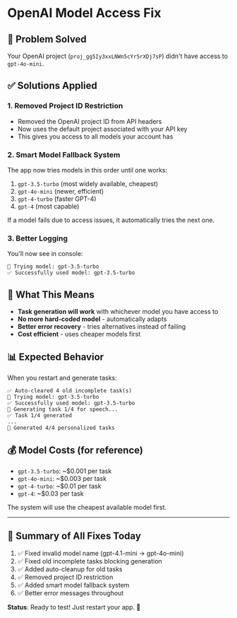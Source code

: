 # OpenAI Model Access Fix

## 🎯 Problem Solved
Your OpenAI project (`proj_gg5Iy3xxLNWn5cYr5rXDj7sP`) didn't have access to `gpt-4o-mini`.

## ✅ Solutions Applied

### 1. **Removed Project ID Restriction**
- Removed the OpenAI project ID from API headers
- Now uses the default project associated with your API key
- This gives you access to all models your account has

### 2. **Smart Model Fallback System**
The app now tries models in this order until one works:
1. `gpt-3.5-turbo` (most widely available, cheapest)
2. `gpt-4o-mini` (newer, efficient)
3. `gpt-4-turbo` (faster GPT-4)
4. `gpt-4` (most capable)

If a model fails due to access issues, it automatically tries the next one.

### 3. **Better Logging**
You'll now see in console:
```
🤖 Trying model: gpt-3.5-turbo
✅ Successfully used model: gpt-3.5-turbo
```

## 🚀 What This Means

- **Task generation will work** with whichever model you have access to
- **No more hard-coded model** - automatically adapts
- **Better error recovery** - tries alternatives instead of failing
- **Cost efficient** - uses cheaper models first

## 📊 Expected Behavior

When you restart and generate tasks:
```
✅ Auto-cleared 4 old incomplete task(s)
🤖 Trying model: gpt-3.5-turbo
✅ Successfully used model: gpt-3.5-turbo
🎯 Generating task 1/4 for speech...
✅ Task 1/4 generated
...
🎉 Generated 4/4 personalized tasks
```

## 💰 Model Costs (for reference)
- `gpt-3.5-turbo`: ~$0.001 per task
- `gpt-4o-mini`: ~$0.003 per task  
- `gpt-4-turbo`: ~$0.01 per task
- `gpt-4`: ~$0.03 per task

The system will use the cheapest available model first.

---

## 🎉 Summary of All Fixes Today

1. ✅ Fixed invalid model name (gpt-4.1-mini → gpt-4o-mini)
2. ✅ Fixed old incomplete tasks blocking generation
3. ✅ Added auto-cleanup for old tasks
4. ✅ Removed project ID restriction
5. ✅ Added smart model fallback system
6. ✅ Better error messages throughout

**Status**: Ready to test! Just restart your app. 🚀


